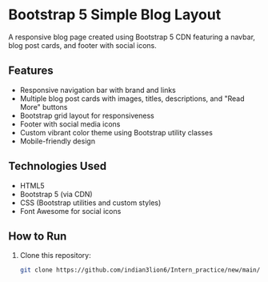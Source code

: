 # Bootstrap 5 Simple Blog Layout

A responsive blog page created using Bootstrap 5 CDN featuring a navbar, blog post cards, and footer with social icons.

## Features

- Responsive navigation bar with brand and links
- Multiple blog post cards with images, titles, descriptions, and "Read More" buttons
- Bootstrap grid layout for responsiveness
- Footer with social media icons
- Custom vibrant color theme using Bootstrap utility classes
- Mobile-friendly design

## Technologies Used

- HTML5
- Bootstrap 5 (via CDN)
- CSS (Bootstrap utilities and custom styles)
- Font Awesome for social icons

## How to Run

1. Clone this repository:
   ```bash
   git clone https://github.com/indian3lion6/Intern_practice/new/main/task8.git
